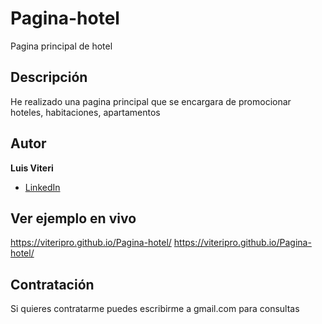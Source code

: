 # Pagina-hotel
Pagina principal de hotel

## Descripción
He realizado una pagina principal que se encargara de promocionar hoteles, habitaciones, apartamentos 
 
## Autor
**Luis Viteri**

* [LinkedIn](https://www.linkedin.com/in/luis-viteri-a47471243)

## Ver ejemplo en vivo
https://viteripro.github.io/Pagina-hotel/ https://viteripro.github.io/Pagina-hotel/

## Contratación
Si quieres contratarme puedes escribirme a gmail.com para consultas
